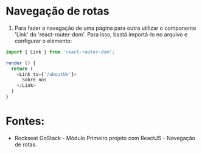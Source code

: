 # Navegação de rotas

1. Para fazer a navegação de uma página para outra utilizar o componente 'Link' do 'react-router-dom'. Para isso, bastá importá-lo no arquivo e configurar o elemento:
```javascript
import { Link } from 'react-router-dom';

render () {
  return (
    <Link to={'/aboutUs'}>
      Sobre nós
    </Link>
  )
}
```

# Fontes:
- Rockseat GoStack - Módulo Primeiro projeto com ReactJS - Navegação de rotas.